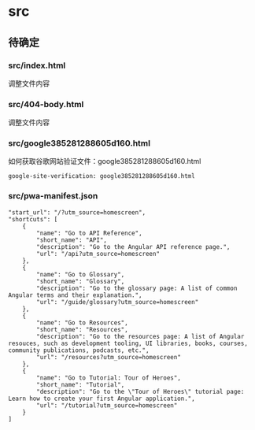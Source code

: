 # src

## 待确定

### src/index.html

调整文件内容

### src/404-body.html

调整文件内容

### src/google385281288605d160.html

如何获取谷歌网站验证文件：google385281288605d160.html

```
google-site-verification: google385281288605d160.html
```

### src/pwa-manifest.json

```
"start_url": "/?utm_source=homescreen",
"shortcuts": [
    {
        "name": "Go to API Reference",
        "short_name": "API",
        "description": "Go to the Angular API reference page.",
        "url": "/api?utm_source=homescreen"
    },
    {
        "name": "Go to Glossary",
        "short_name": "Glossary",
        "description": "Go to the glossary page: A list of common Angular terms and their explanation.",
        "url": "/guide/glossary?utm_source=homescreen"
    },
    {
        "name": "Go to Resources",
        "short_name": "Resources",
        "description": "Go to the resources page: A list of Angular resouces, such as development tooling, UI libraries, books, courses, community publications, podcasts, etc.",
        "url": "/resources?utm_source=homescreen"
    },
    {
        "name": "Go to Tutorial: Tour of Heroes",
        "short_name": "Tutorial",
        "description": "Go to the \"Tour of Heroes\" tutorial page: Learn how to create your first Angular application.",
        "url": "/tutorial?utm_source=homescreen"
    }
]
```


